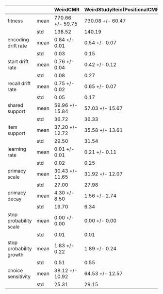 | | | WeirdCMR | WeirdStudyReinfPositionalCMR | WeirdPositionalCMR |
|---|---|---|---|---|
| fitness | mean | 770.66 +/- 59.75 | 730.08 +/- 60.47 | 729.19 +/- 60.18 |
| | std | 138.52 | 140.19 | 139.51 |
| encoding drift rate | mean | 0.84 +/- 0.01 | 0.54 +/- 0.07 | 0.60 +/- 0.07 |
| | std | 0.03 | 0.15 | 0.15 |
| start drift rate | mean | 0.76 +/- 0.04 | 0.42 +/- 0.12 | 0.46 +/- 0.11 |
| | std | 0.08 | 0.27 | 0.26 |
| recall drift rate | mean | 0.75 +/- 0.02 | 0.65 +/- 0.07 | 0.63 +/- 0.07 |
| | std | 0.05 | 0.17 | 0.15 |
| shared support | mean | 59.96 +/- 15.84 | 57.03 +/- 15.67 | 29.98 +/- 14.62 |
| | std | 36.72 | 36.33 | 33.89 |
| item support | mean | 37.20 +/- 12.72 | 35.58 +/- 13.61 | 19.62 +/- 11.64 |
| | std | 29.50 | 31.54 | 26.99 |
| learning rate | mean | 0.01 +/- 0.01 | 0.21 +/- 0.11 | 0.22 +/- 0.09 |
| | std | 0.02 | 0.25 | 0.20 |
| primacy scale | mean | 30.43 +/- 11.65 | 31.92 +/- 12.07 | 13.61 +/- 8.89 |
| | std | 27.00 | 27.98 | 20.60 |
| primacy decay | mean | 4.30 +/- 8.50 | 1.56 +/- 2.74 | 7.16 +/- 7.77 |
| | std | 19.70 | 6.34 | 18.02 |
| stop probability scale | mean | 0.00 +/- 0.00 | 0.00 +/- 0.00 | 0.00 +/- 0.00 |
| | std | 0.01 | 0.01 | 0.01 |
| stop probability growth | mean | 1.83 +/- 0.22 | 1.89 +/- 0.24 | 1.89 +/- 0.24 |
| | std | 0.51 | 0.55 | 0.55 |
| choice sensitivity | mean | 38.12 +/- 10.92 | 64.53 +/- 12.57 | 68.88 +/- 12.45 |
| | std | 25.31 | 29.15 | 28.86 |
